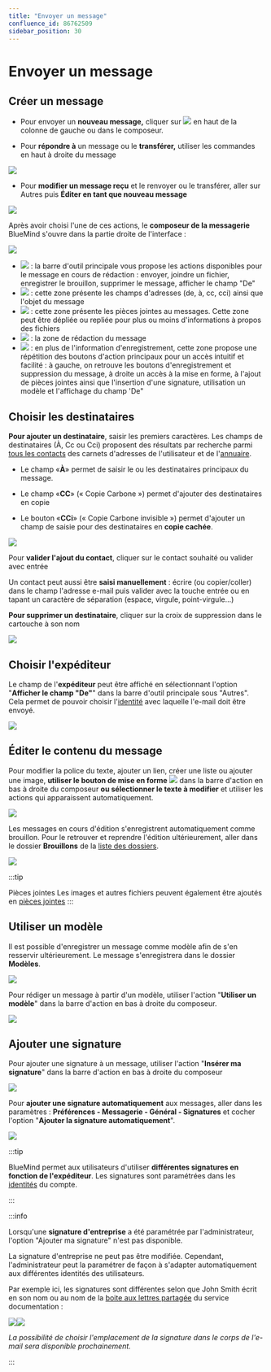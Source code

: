 ```yaml
---
title: "Envoyer un message"
confluence_id: 86762509
sidebar_position: 30
---
```

# Envoyer un message

## Créer un message

- Pour envoyer un **nouveau message,** cliquer sur ![](../../attachments/86762509/86764424.png) en haut de la colonne de gauche ou dans le composeur.

- Pour **répondre à** un message ou le **transférer,** utiliser les commandes en haut à droite du message

![](../../attachments/86762509/86764423.png)

- Pour **modifier un message reçu** et le renvoyer ou le transférer, aller sur Autres puis **Éditer en tant que nouveau message**

![](../../attachments/86762509/86764422.png)

Après avoir choisi l'une de ces actions, le **composeur de la messagerie** BlueMind s'ouvre dans la partie droite de l'interface :

![](../../attachments/86762509/86764421.png)

- ![](../../attachments/86762509/86764453.png) : la barre d'outil principale vous propose les actions disponibles pour le message en cours de rédaction : envoyer, joindre un fichier, enregistrer le brouillon, supprimer le message, afficher le champ "De"
- ![](../../attachments/86762509/86764452.png) : cette zone présente les champs d'adresses (de, à, cc, cci) ainsi que l'objet du message
- ![](../../attachments/86762509/86764451.png) : cette zone présente les pièces jointes au messages. Cette zone peut être dépliée ou repliée pour plus ou moins d'informations à propos des fichiers
- ![](../../attachments/86762509/86764450.png) : la zone de rédaction du message
- ![](../../attachments/86762509/86764449.png) : en plus de l'information d'enregistrement, cette zone propose une répétition des boutons d'action principaux pour un accès intuitif et facilité : à gauche, on retrouve les boutons d'enregistrement et suppression du message, à droite un accès à la mise en forme, à l'ajout de pièces jointes ainsi que l'insertion d'une signature, utilisation un modèle et l'affichage du champ 'De"

## Choisir les destinataires

**Pour ajouter un destinataire**, saisir les premiers caractères. Les champs de destinataires (À, Cc ou Cci) proposent des résultats par recherche parmi [tous les contacts](../Les_contacts/Découvrir_les_contacts.md/#identifier-les-types-de-contacts) des carnets d'adresses de l'utilisateur et de l'[annuaire](../Les_contacts/Utiliser_un_carnet_d_adresses_partagé.md/#utiliser-lannuaire).

- Le champ «**À**» permet de saisir le ou les destinataires principaux du message.

- Le champ «**CC**» (« Copie Carbone ») permet d'ajouter des destinataires en copie
- Le bouton «**CCi**» (« Copie Carbone invisible ») permet d'ajouter un champ de saisie pour des destinataires en **copie cachée**.

![](../../attachments/86762509/86764420.png)

Pour **valider l'ajout du contact**, cliquer sur le contact souhaité ou valider avec entrée

Un contact peut aussi être **saisi manuellement** : écrire (ou copier/coller) dans le champ l'adresse e-mail puis valider avec la touche entrée ou en tapant un caractère de séparation (espace, virgule, point-virgule...)

**Pour supprimer un destinataire**, cliquer sur la croix de suppression dans le cartouche à son nom

![](../../attachments/86762509/86764419.png)

## Choisir l'expéditeur

Le champ de l'**expéditeur** peut être affiché en sélectionnant l'option "**Afficher le champ "De"**" dans la barre d'outil principale sous "Autres". Cela permet de pouvoir choisir l'[identité](/Guide_de_l_utilisateur/La_messagerie/Gérer_les_identités_du_compte/) avec laquelle l'e-mail doit être envoyé.

![](../../attachments/86762509/86764418.png)

## Éditer le contenu du message

Pour modifier la police du texte, ajouter un lien, créer une liste ou ajouter une image, **utiliser le bouton de mise en forme** ![](../../attachments/86762509/86764409.png) dans la barre d'action en bas à droite du composeur **ou sélectionner le texte à modifier** et utiliser les actions qui apparaissent automatiquement.

![](../../attachments/86762509/86764417.png)

Les messages en cours d'édition s'enregistrent automatiquement comme brouillon. Pour le retrouver et reprendre l'édition ultérieurement, aller dans le dossier **Brouillons** de la [liste des dossiers](/Guide_de_l_utilisateur/La_messagerie/Organiser_les_dossiers/).

![](../../attachments/86762509/86764416.png)


:::tip

Pièces jointes
Les images et autres fichiers peuvent également être ajoutés en [pièces jointes](/Guide_de_l_utilisateur/La_messagerie/Ajouter_des_pièces_jointes/)
:::

## Utiliser un modèle

Il est possible d'enregistrer un message comme modèle afin de s'en resservir ultérieurement. Le message s'enregistrera dans le dossier **Modèles**.

![](../../attachments/86762509/86764415.png)

Pour rédiger un message à partir d'un modèle, utiliser l'action "**Utiliser un modèle**" dans la barre d'action en bas à droite du composeur.

![](../../attachments/86762509/86764414.png)

## Ajouter une signature

Pour ajouter une signature à un message, utiliser l'action "**Insérer ma signature**" dans la barre d'action en bas à droite du composeur

![](../../attachments/86762509/86764413.png)

Pour **ajouter une signature automatiquement** aux messages, aller dans les paramètres : **Préférences - Messagerie - Général - Signatures** et cocher l'option "**Ajouter la signature automatiquement**".

![](../../attachments/86762509/86764412.png)


:::tip

BlueMind permet aux utilisateurs d'utiliser **différentes signatures en fonction de l'expéditeur**. Les signatures sont paramétrées dans les [identités](/Guide_de_l_utilisateur/La_messagerie/Gérer_les_identités_du_compte/) du compte.

:::


:::info

Lorsqu'une **signature d'entreprise** a été paramétrée par l'administrateur, l'option "Ajouter ma signature" n'est pas disponible.

La signature d'entreprise ne peut pas être modifiée. Cependant, l'administrateur peut la paramétrer de façon à s'adapter automatiquement aux différentes identités des utilisateurs.

Par exemple ici, les signatures sont différentes selon que John Smith écrit en son nom ou au nom de la [boite aux lettres partagée](/Guide_de_l_utilisateur/La_messagerie/Utiliser_une_messagerie_partagée/) du service documentation :

![](../../attachments/86762509/86764411.png)![](../../attachments/86762509/86764410.png)

*La possibilité de choisir l'emplacement de la signature dans le corps de l'e-mail sera disponible prochainement.*

:::


